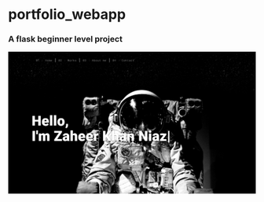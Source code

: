 # portfolio_webapp
### A flask beginner level project

<p align-content="center" width="100%">
  <a href="http://zaheerniazipk.pythonanywhere.com/">
  <img src="https://github.com/zaheerniazipk/portfolio_webapp/blob/main/Cover.png" >
   </a>

</p>

